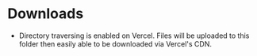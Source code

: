 # Downloads
- Directory traversing is enabled on Vercel. Files will be uploaded to this folder then easily able to be downloaded via Vercel's CDN.
